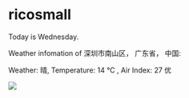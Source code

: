 # ricosmall

Today is Wednesday.

Weather infomation of 深圳市南山区， 广东省， 中国: 

Weather: 晴, Temperature: 14 ℃ , Air Index: 27 优

<img src="https://github-readme-stats.vercel.app/api?username=ricosmall&show_icons=true" />

